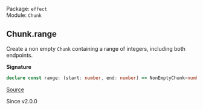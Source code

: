 Package: `effect`<br />
Module: `Chunk`<br />

## Chunk.range

Create a non empty `Chunk` containing a range of integers, including both endpoints.

**Signature**

```ts
declare const range: (start: number, end: number) => NonEmptyChunk<number>
```

[Source](https://github.com/Effect-TS/effect/tree/main/packages/effect/src/Chunk.ts#L1308)

Since v2.0.0